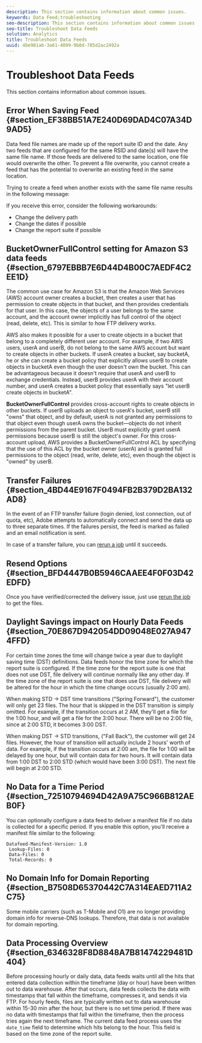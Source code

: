```yaml
---
description: This section contains information about common issues.
keywords: Data Feed;troubleshooting
seo-description: This section contains information about common issues.
seo-title: Troubleshoot Data Feeds
solution: Analytics
title: Troubleshoot Data Feeds
uuid: 4be981ab-3a61-4099-9b0d-785d2ac2492a
---
```


# Troubleshoot Data Feeds

This section contains information about common issues.

## Error When Saving Feed {#section_EF38BB51A7E240D69DAD4C07A34D9AD5}

Data feed file names are made up of the report suite ID and the date. Any two feeds that are configured for the same RSID and date(s) will have the same file name. If those feeds are delivered to the same location, one file would overwrite the other. To prevent a file overwrite, you cannot create a feed that has the potential to overwrite an existing feed in the same location.

Trying to create a feed when another exists with the same file name results in the following message:

If you receive this error, consider the following workarounds:

* Change the delivery path 
* Change the dates if possible 
* Change the report suite if possible

## BucketOwnerFullControl setting for Amazon S3 data feeds {#section_6797EBBB7E6D44D4B00C7AEDF4C2EE1D}

The common use case for Amazon S3 is that the Amazon Web Services (AWS) account owner creates a bucket, then creates a user that has permission to create objects in that bucket, and then provides credentials for that user. In this case, the objects of a user belongs to the same account, and the account owner implicitly has full control of the object (read, delete, etc). This is similar to how FTP delivery works.

AWS also makes it possible for a user to create objects in a bucket that belong to a completely different user account. For example, if two AWS users, userA and userB, do not belong to the same AWS account but want to create objects in other buckets. If userA creates a bucket, say bucketA, he or she can create a bucket policy that explicitly allows userB to create objects in bucketA even though the user doesn't own the bucket. This can be advantageous because it doesn't require that userA and userB to exchange credentials. Instead, userB provides userA with their account number, and userA creates a bucket policy that essentially says "let userB create objects in bucketA".

**BucketOwnerFullControl** provides cross-account rights to create objects in other buckets. If userB uploads an object to userA's bucket, userB still "owns" that object, and by default, userA is not granted any permissions to that object even though userA owns the bucket—objects do not inherit permissions from the parent bucket. UserB must explicitly grant userA permissions because userB is still the object's owner. For this cross-account upload, AWS provides a BucketOwnerFullControl ACL by specifying that the use of this ACL by the bucket owner (userA) and is granted full permissions to the object (read, write, delete, etc), even though the object is "owned" by userB.

## Transfer Failures {#section_4BD44E9167F0494FB2B379D2BA132AD8}

In the event of an FTP transfer failure (login denied, lost connection, out of quota, etc), Adobe attempts to automatically connect and send the data up to three separate times. If the failures persist, the feed is marked as failed and an email notification is sent.

In case of a transfer failure, you can [rerun a job](/help/export/analytics-data-feed/c-df-jobs/t-job-rerun.md) until it succeeds.

## Resend Options {#section_BFD4447B0B5946CAAEE4F0F03D42EDFD}

Once you have verified/corrected the delivery issue, just use [rerun the job](/help/export/analytics-data-feed/c-df-jobs/t-job-rerun.md) to get the files.

## Daylight Savings impact on Hourly Data Feeds {#section_70E867D942054DD09048E027A9474FFD}

For certain time zones the time will change twice a year due to daylight saving time (DST) definitions. Data feeds honor the time zone for which the report suite is configured. If the time zone for the report suite is one that does not use DST, file delivery will continue normally like any other day. If the time zone of the report suite is one that does use DST, file delivery will be altered for the hour in which the time change occurs (usually 2:00 am).

When making STD -> DST time transitions ("Spring Forward"), the customer will only get 23 files. The hour that is skipped in the DST transition is simply omitted. For example, if the transition occurs at 2 AM, they'll get a file for the 1:00 hour, and will get a file for the 3:00 hour. There will be no 2:00 file, since at 2:00 STD, it becomes 3:00 DST.

When making DST -> STD transitions, ("Fall Back"), the customer will get 24 files. However, the hour of transition will actually include 2 hours' worth of data. For example, if the transition occurs at 2:00 am, the file for 1:00 will be delayed by one hour, but will contain data for two hours. It will contain data from 1:00 DST to 2:00 STD (which would have been 3:00 DST). The next file will begin at 2:00 STD.

## No Data for a Time Period {#section_72510794694D42A9A75C966B812AEB0F}

You can optionally configure a data feed to deliver a manifest file if no data is collected for a specific period. If you enable this option, you'll receive a manifest file similar to the following:

```
Datafeed-Manifest-Version: 1.0
 Lookup-Files: 0
 Data-Files: 0
 Total-Records: 0
```

## No Domain Info for Domain Reporting {#section_B7508D65370442C7A314EAED711A2C75}

Some mobile carriers (such as T-Mobile and O1) are no longer providing domain info for reverse-DNS lookups. Therefore, that data is not available for domain reporting.

## Data Processing Overview {#section_6346328F8D8848A7B81474229481D404}

Before processing hourly or daily data, data feeds waits until all the hits that entered data collection within the timeframe (day or hour) have been written out to data warehouse. After that occurs, data feeds collects the data with timestamps that fall within the timeframe, compresses it, and sends it via FTP. For hourly feeds, files are typically written out to data warehouse within 15-30 min after the hour, but there is no set time period. If there was no data with timestamps that fall within the timeframe, then the process tries again the next timeframe. The current data feed process uses the `date_time` field to determine which hits belong to the hour. This field is based on the time zone of the report suite. 
